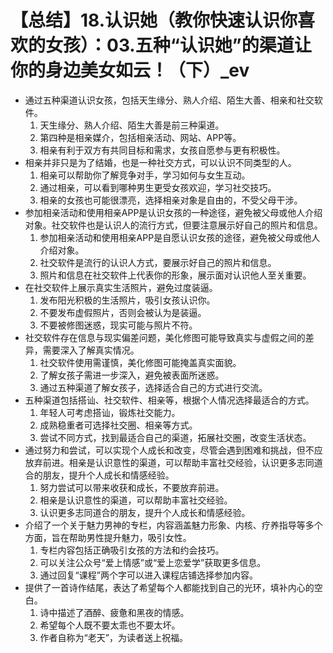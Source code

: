 # 【总结】18.认识她（教你快速认识你喜欢的女孩）：03.五种“认识她”的渠道让你的身边美女如云！（下）_ev

-   通过五种渠道认识女孩，包括天生缘分、熟人介绍、陌生大善、相亲和社交软件。
    1.  天生缘分、熟人介绍、陌生大善是前三种渠道。
    2.  第四种是相亲媒介，包括相亲活动、网站、APP等。
    3.  相亲有利于双方有共同目标和需求，女孩自愿参与更有积极性。
-   相亲并非只是为了结婚，也是一种社交方式，可以认识不同类型的人。
    1.  相亲可以帮助你了解竞争对手，学习如何与女生互动。
    2.  通过相亲，可以看到哪种男生更受女孩欢迎，学习社交技巧。
    3.  相亲的女孩也可能很漂亮，选择相亲对象是自由的，不受父母干涉。
-   参加相亲活动和使用相亲APP是认识女孩的一种途径，避免被父母或他人介绍对象。社交软件也是认识人的流行方式，但要注意展示好自己的照片和信息。
    1.  参加相亲活动和使用相亲APP是自愿认识女孩的途径，避免被父母或他人介绍对象。
    2.  社交软件是流行的认识人方式，要展示好自己的照片和信息。
    3.  照片和信息在社交软件上代表你的形象，展示面对认识他人至关重要。
-   在社交软件上展示真实生活照片，避免过度装逼。
    1.  发布阳光积极的生活照片，吸引女孩认识你。
    2.  不要发布虚假照片，否则会被认为是装逼。
    3.  不要被修图迷惑，现实可能与照片不符。
-   社交软件存在信息与现实偏差问题，美化修图可能导致真实与虚假之间的差异，需要深入了解真实情况。
    1.  社交软件使用需谨慎，美化修图可能掩盖真实面貌。
    2.  了解女孩子需进一步深入，避免被表面所迷惑。
    3.  通过五种渠道了解女孩子，选择适合自己的方式进行交流。
-   五种渠道包括搭讪、社交软件、相亲等，根据个人情况选择最适合的方式。
    1.  年轻人可考虑搭讪，锻炼社交能力。
    2.  成熟稳重者可选择社交圈、相亲等方式。
    3.  尝试不同方式，找到最适合自己的渠道，拓展社交圈，改变生活状态。
-   通过努力和尝试，可以实现个人成长和改变，尽管会遇到困难和挑战，但不应放弃前进。相亲是认识意性的渠道，可以帮助丰富社交经验，认识更多志同道合的朋友，提升个人成长和情感经验。
    1.  努力尝试可以带来收获和成长，不要放弃前进。
    2.  相亲是认识意性的渠道，可以帮助丰富社交经验。
    3.  认识更多志同道合的朋友，提升个人成长和情感经验。
-   介绍了一个关于魅力男神的专栏，内容涵盖魅力形象、内核、疗养指导等多个方面，旨在帮助男性提升魅力，吸引女性。
    1.  专栏内容包括正确吸引女孩的方法和约会技巧。
    2.  可以关注公众号“爱上情感”或“爱上恋爱学”获取更多信息。
    3.  通过回复“课程”两个字可以进入课程店铺选择参加内容。
-   提供了一首诗作结尾，表达了希望每个人都能找到自己的光环，填补内心的空白。
    1.  诗中描述了酒醉、疲惫和黑夜的情感。
    2.  希望每个人既不要太乖也不要太坏。
    3.  作者自称为“老天”，为读者送上祝福。